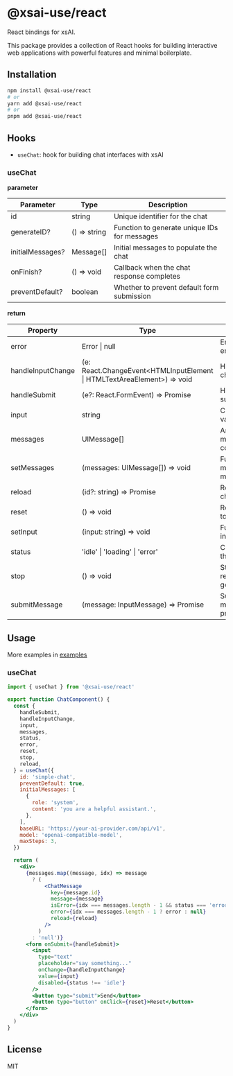 # @xsai-use/react

React bindings for xsAI.

This package provides a collection of React hooks for building interactive web applications with powerful features and minimal boilerplate.

## Installation

```bash
npm install @xsai-use/react
# or
yarn add @xsai-use/react
# or
pnpm add @xsai-use/react
```

## Hooks

- `useChat`: hook for building chat interfaces with xsAI

### useChat

__parameter__

| Parameter | Type | Description |
|-----------|------|-------------|
| id | string | Unique identifier for the chat |
| generateID? | () => string | Function to generate unique IDs for messages |
| initialMessages? | Message[] | Initial messages to populate the chat |
| onFinish? | () => void | Callback when the chat response completes |
| preventDefault? | boolean | Whether to prevent default form submission |

__return__

| Property | Type | Description |
|----------|------|-------------|
| error | Error \| null | Error object if an error occurred |
| handleInputChange | (e: React.ChangeEvent<HTMLInputElement \| HTMLTextAreaElement>) => void | Handles input changes |
| handleSubmit | (e?: React.FormEvent<HTMLFormElement>) => Promise<void> | Handles form submission |
| input | string | Current input value |
| messages | UIMessage[] | Array of messages in the conversation |
| setMessages | (messages: UIMessage[]) => void | Function to set messages manually |
| reload | (id?: string) => Promise<void> | Reloads the last chat response |
| reset | () => void | Resets the chat to initial state |
| setInput | (input: string) => void | Function to set input value |
| status | 'idle' \| 'loading' \| 'error' | Current status of the chat |
| stop | () => void | Stops the current response generation |
| submitMessage | (message: InputMessage) => Promise<void> | Submits a message programmatically |

## Usage

More examples in [examples](https://github.com/moeru-ai/xsai-use/examples/react)

### useChat

```jsx
import { useChat } from '@xsai-use/react'

export function ChatComponent() {
  const {
    handleSubmit,
    handleInputChange,
    input,
    messages,
    status,
    error,
    reset,
    stop,
    reload,
  } = useChat({
    id: 'simple-chat',
    preventDefault: true,
    initialMessages: [
      {
        role: 'system',
        content: 'you are a helpful assistant.',
      },
    ],
    baseURL: 'https://your-ai-provider.com/api/v1',
    model: 'openai-compatible-model',
    maxSteps: 3,
  })

  return (
    <div>
      {messages.map((message, idx) => message
        ? (
            <ChatMessage
              key={message.id}
              message={message}
              isError={idx === messages.length - 1 && status === 'error'}
              error={idx === messages.length - 1 ? error : null}
              reload={reload}
            />
          )
        : 'null')}
      <form onSubmit={handleSubmit}>
        <input
          type="text"
          placeholder="say something..."
          onChange={handleInputChange}
          value={input}
          disabled={status !== 'idle'}
        />
        <button type="submit">Send</button>
        <button type="button" onClick={reset}>Reset</button>
      </form>
    </div>
  )
}
```

## License

MIT
